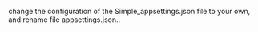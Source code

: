 change the configuration of the Simple_appsettings.json file to your own,
and rename file appsettings.json..